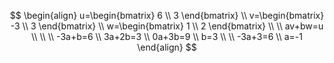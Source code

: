
$$
\begin{align}
u=\begin{bmatrix}
6 \\
3
\end{bmatrix} \\
v=\begin{bmatrix}
-3 \\
3
\end{bmatrix} \\
w=\begin{bmatrix}
1 \\
2
\end{bmatrix} \\
 \\
av+bw=u \\
 \\
 \\ 
-3a+b=6 \\
3a+2b=3 \\
0a+3b=9 \\
b=3 \\
 \\
-3a+3=6 \\
a=-1
\end{align}
$$
